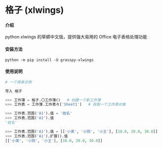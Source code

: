 # 格子 (xlwings)

#### 介绍
python xlwings 的草蟒中文版，提供强大易用的 Office 电子表格处理功能

#### 安装方法

`python -m pip install -U grasspy-xlwings`

#### 使用说明

```python
# 一个简单示例

导入 格子

>>> 工作簿 = 格子.〇工作簿()   # 创建一个新工作簿
>>> 工作表 = 工作簿.工作表々['Sheet1']   # 获取一个工作表对象

>>> 工作表.范围('A1').值 = '姓名'
>>> 工作表.范围('A1').值
'姓名'

>>> 工作表.范围('A1').值 = [['小美', '小刚', '小王'], [10.0, 20.0, 30.0]]
>>> 工作表.范围('A1').扩展().值
[['小美', '小刚', '小王'], [10.0, 20.0, 30.0]]
```

